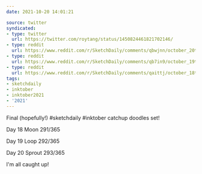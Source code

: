 ```yaml
---
date: 2021-10-20 14:01:21

source: twitter
syndicated:
- type: twitter
  url: https://twitter.com/roytang/status/1450824461821702146/
- type: reddit
  url: https://www.reddit.com/r/SketchDaily/comments/qbwjnn/october_20th_drawtober_the_ring_master/hhd3t2i/
- type: reddit
  url: https://www.reddit.com/r/SketchDaily/comments/qb7in9/october_19th_drawtober_fortune_teller/hhd3sd8/
- type: reddit
  url: https://www.reddit.com/r/SketchDaily/comments/qaittj/october_18th_drawtober_living_curiosities/hhd3s6v/
tags:
- sketchdaily
- inktober
- inktober2021
- '2021'
---
```


Final (hopefully!) #sketchdaily #inktober catchup doodles set!



Day 18 Moon 291/365

Day 19 Loop 292/365

Day 20 Sprout 293/365



I'm all caught up! 
